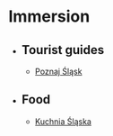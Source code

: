 # Immersion

- ## Tourist guides

  - [Poznaj Śląsk](https://www.poznaj-slask.pl/)
 
- ## Food

  - [Kuchnia Śląska](https://www.kuchnia-slaska.pl/)
